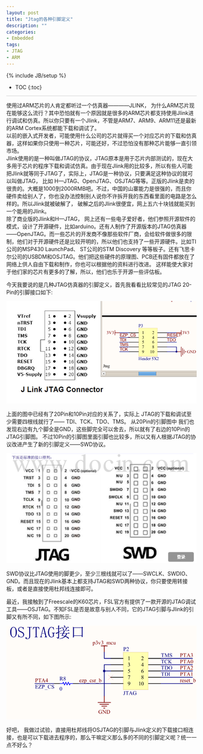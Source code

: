 ```yaml
---
layout: post
title: "Jtag的各种引脚定义"
description: ""
categories: 
- Embedded
tags:
- JTAG
- ARM
---
```

{% include JB/setup %}
* TOC
{:toc}
<div style="border-bottom: 1px solid #ccc;line-height: 1.3em;"></div>

使用过ARM芯片的人肯定都听过一个仿真器————JLINK， 为什么ARM芯片现在能够这么流行？其中恐怕就有一个原因就是很多的ARM芯片都支持使用Jlink进行调试和仿真。所以你只要有一个Jlink，不管是ARM7、ARM9、ARM11还是最新的ARM Cortex系统都能下载和调试了。     
以前的嵌入式开发者，可能使用什么公司的芯片就得买一个对应芯片的下载和仿真器，这样如果你只使用一种芯片，可能还好，不过恐怕没有那种芯片能够一直引领市场。    
Jlink使用的是一种叫做JTAG的协议，JTAG原本是用于芯片内部测试的，现在大多用于芯片的程序下载和调试仿真。由于现在Jlink用的比较多，所以有些人可能把Jlink就等同于JTAG了，实际上，JTAG是一种协议，只要满足这种协议的就可以叫做JTAG， 比如 H—JTAG、OpenJTAG、OSJTAG等等。正版的Jlink是卖的很贵的。大概是1000到2000RMB吧。不过，中国的山寨能力是很强的，而且你硬件卖给别人了，你也没办法控制别人说你不许拆开我的东西看里面的电路是怎么样的。所以Jlink就被破解了， 破解之后的Jlink很便宜，网上五六十块钱就能买到一个能用的Jlink。       
除了商业版的Jlink和H—JTAG， 网上还有一些电子爱好者，他们参照开源软件的模式，设计了开源硬件，比如arduino。还有人制作了开源版本的JTAG仿真器——OpenJTAG。而一些芯片的开发商不像那些软件厂商，会给软件做很多的限制，他们对于开源硬件还是比较开明的，所以他们也支持了一些开源硬件。比如TI公司的MSP430 LaunchPad、 ST公司的STM Discovery 等等板子。还有飞思卡尔公司的USBDM和OSJTAG。他们把这些硬件的原理图、PCB还有固件都放在了网络上供人自由下载和制作，你也可以根据他的资料进行改进。 这样能使大家对于他们家的芯片有更多的了解，所以，他们也乐于开源一些评估板。

今天我要说的是几种JTAG仿真器的引脚定义，首先我看看比较常见的JTAG 20-Pin的引脚接口如下:

![JTAG引脚图](/images/jtag.png)

上面的图中已经有了20Pin和10Pin对应的关系了，实际上 JTAG的下载和调试至少需要四根线就行了—— TDI、TCK、TDO、TMS。 从20Pin的引脚图中 我们也发现右边有九个脚全是GND，这些脚完全可以舍去，所以就有了右边的10Pin的JTAG引脚图。 不过10Pin的引脚图里面引脚也比较多，所以又有人根据JTAG的协议改进产生了新的引脚定义——SWD协议。    

![JTAG & SWD](/images/jtag-swd.png)

SWD协议比JTAG使用的脚更少，至少三根线就可以了——SWCLK、SWDIO、GND。而且现在的Jlink基本上都支持JTAG和SWD两种协议，你只要使用转接板，或者是直接使用杜邦线连接即可。     
 
最近，我接触到了Freescale的K60芯片，FSL官方有提供了一款开源的JTAG调试工具——OSJTAG。不知FSL是否是故意与别人不同，它的JTAG引脚与Jlink的引脚又有所不同，如下图所示:   
 
 ![OSJTAG](/images/osjtag.png)
 

好吧， 我做过试验，直接用杜邦线将OSJTAG的引脚与Jlink定义的下载接口相连接，也是可以下载进去程序的，那么干嘛定义那么多的不同的引脚定义呢？统一一点不好么？


